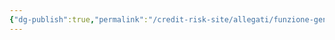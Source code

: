 ```yaml
---
{"dg-publish":true,"permalink":"/credit-risk-site/allegati/funzione-generatrice-delle-probabilita-2023-03-11-18-25-30-excalidraw/","tags":["excalidraw"]}
---
```

<style> .container {font-family: sans-serif; text-align: center;} .button-wrapper button {z-index: 1;height: 40px; width: 100px; margin: 10px;padding: 5px;} .excalidraw .App-menu_top .buttonList { display: flex;} .excalidraw-wrapper { height: 800px; margin: 50px; position: relative;} :root[dir="ltr"] .excalidraw .layer-ui__wrapper .zen-mode-transition.App-menu_bottom--transition-left {transform: none;} </style><script src="https://cdn.jsdelivr.net/npm/react@17/umd/react.production.min.js"></script><script src="https://cdn.jsdelivr.net/npm/react-dom@17/umd/react-dom.production.min.js"></script><script type="text/javascript" src="https://cdn.jsdelivr.net/npm/@excalidraw/excalidraw@0/dist/excalidraw.production.min.js"></script><div id="Funzione_generatrice_delle_probabilità_2023-03-11_1825.30.excalidraw.md"></div><script>(function(){const InitialData={"type":"excalidraw","version":2,"source":"https://excalidraw.com","elements":[{"id":"rVyBztU1XmMUusn4n40hR","type":"image","x":-240.91707611083984,"y":-57.874656677246094,"width":558,"height":63,"angle":0,"strokeColor":"transparent","backgroundColor":"transparent","fillStyle":"hachure","strokeWidth":1,"strokeStyle":"solid","roughness":1,"opacity":100,"groupIds":[],"roundness":null,"seed":1242075007,"version":17,"versionNonce":1425648369,"isDeleted":false,"boundElements":null,"updated":1678555532780,"link":null,"locked":false,"status":"pending","fileId":"06924580ce1a7010aac7383949a875622450eee1","scale":[1,1]},{"id":"D2C2mmk-jNEoRrUOpnEsw","type":"arrow","x":-91.29800560118554,"y":-4.268757608753589,"width":4.320639575646567,"height":68.62991116886928,"angle":0,"strokeColor":"#364fc7","backgroundColor":"transparent","fillStyle":"hachure","strokeWidth":1,"strokeStyle":"solid","roughness":1,"opacity":100,"groupIds":[],"roundness":{"type":2},"seed":1358919839,"version":135,"versionNonce":393792863,"isDeleted":false,"boundElements":[],"updated":1678555607253,"link":null,"locked":false,"points":[[0,0],[-4.320639575646567,68.62991116886928]],"lastCommittedPoint":[-41.626922607421875,72.29937744140625],"startBinding":null,"endBinding":null,"startArrowhead":null,"endArrowhead":"arrow"},{"id":"0dxh8kkO","type":"text","x":-177.9299545288086,"y":80.82080841064453,"width":118,"height":23,"angle":0,"strokeColor":"#364fc7","backgroundColor":"transparent","fillStyle":"hachure","strokeWidth":1,"strokeStyle":"solid","roughness":1,"opacity":100,"groupIds":["qxQbDZ2-tywsYZzcKJTRw"],"roundness":null,"seed":1459950367,"version":132,"versionNonce":1264821727,"isDeleted":false,"boundElements":[],"updated":1678555613266,"link":null,"locked":false,"text":"La PGF non è altro che \nil valore atteso di t","rawText":"La PGF non è altro che \nil valore atteso di t","fontSize":9.447273173572263,"fontFamily":1,"textAlign":"left","verticalAlign":"top","baseline":20,"containerId":null,"originalText":"La PGF non è altro che \nil valore atteso di t"},{"id":"PYLdxjCV","type":"text","x":-80.41095464077529,"y":92.72755747961267,"width":3,"height":5,"angle":0,"strokeColor":"#364fc7","backgroundColor":"transparent","fillStyle":"hachure","strokeWidth":1,"strokeStyle":"solid","roughness":1,"opacity":100,"groupIds":["qxQbDZ2-tywsYZzcKJTRw"],"roundness":null,"seed":441830737,"version":186,"versionNonce":1664249631,"isDeleted":false,"boundElements":null,"updated":1678555621600,"link":null,"locked":false,"text":"Y","rawText":"Y","fontSize":4.171336022840142,"fontFamily":1,"textAlign":"left","verticalAlign":"top","baseline":4,"containerId":null,"originalText":"Y"},{"id":"WISdu9e4vDBJf35BcmDO1","type":"arrow","x":25.271248820440746,"y":-19.79078411170795,"width":2.446327886084532,"height":84.39782649470911,"angle":0,"strokeColor":"#e67700","backgroundColor":"transparent","fillStyle":"hachure","strokeWidth":1,"strokeStyle":"solid","roughness":1,"opacity":100,"groupIds":[],"roundness":{"type":2},"seed":578106175,"version":49,"versionNonce":1241441855,"isDeleted":false,"boundElements":null,"updated":1678555634892,"link":null,"locked":false,"points":[[0,0],[2.446327886084532,84.39782649470911]],"lastCommittedPoint":[2.446327886084532,84.39782649470911],"startBinding":null,"endBinding":null,"startArrowhead":null,"endArrowhead":"arrow"},{"type":"text","version":189,"versionNonce":546833649,"isDeleted":false,"id":"c7rycwsj","fillStyle":"hachure","strokeWidth":1,"strokeStyle":"solid","roughness":1,"opacity":100,"angle":0,"x":-24.14651229754361,"y":84.15147534561225,"strokeColor":"#e67700","backgroundColor":"transparent","width":96,"height":23,"seed":1659225695,"groupIds":["ZYNV5FRxFbSDQiEXUKkQ4"],"roundness":null,"boundElements":null,"updated":1678555656174,"link":null,"locked":false,"fontSize":9.447273173572263,"fontFamily":1,"text":"So che Y = aX quindi\nsostituisco","rawText":"So che Y = aX quindi\nsostituisco","baseline":20,"textAlign":"left","verticalAlign":"top","containerId":null,"originalText":"So che Y = aX quindi\nsostituisco"},{"id":"uysgFb_0G4__Sln-yvlSl","type":"arrow","x":140.24804610825709,"y":4.672366966188065,"width":17.00166903646459,"height":64.21573643916605,"angle":0,"strokeColor":"#087f5b","backgroundColor":"transparent","fillStyle":"hachure","strokeWidth":1,"strokeStyle":"solid","roughness":1,"opacity":100,"groupIds":[],"roundness":{"type":2},"seed":369901265,"version":99,"versionNonce":1355116479,"isDeleted":false,"boundElements":[],"updated":1678555686921,"link":null,"locked":false,"points":[[0,0],[17.00166903646459,64.21573643916605]],"lastCommittedPoint":[7.950501738300204,64.21573643916605],"startBinding":null,"endBinding":{"elementId":"USt7kEx7","focus":-0.18380949783988756,"gap":13.060445015155267},"startArrowhead":null,"endArrowhead":"arrow"},{"type":"text","version":292,"versionNonce":1774883217,"isDeleted":false,"id":"USt7kEx7","fillStyle":"hachure","strokeWidth":1,"strokeStyle":"solid","roughness":1,"opacity":100,"angle":0,"x":112.32392297671083,"y":81.94854842050938,"strokeColor":"#087f5b","backgroundColor":"transparent","width":132,"height":35,"seed":1144969777,"groupIds":["j-zr_wL0EBz2dldA59kdp"],"roundness":null,"boundElements":[{"id":"uysgFb_0G4__Sln-yvlSl","type":"arrow"}],"updated":1678555692080,"link":null,"locked":false,"fontSize":9.447273173572263,"fontFamily":1,"text":"Posso entrare a nella\nparentesi.\nIl risultato non è altro che","rawText":"Posso entrare a nella\nparentesi.\nIl risultato non è altro che","baseline":32,"textAlign":"left","verticalAlign":"top","containerId":null,"originalText":"Posso entrare a nella\nparentesi.\nIl risultato non è altro che"},{"id":"KU1XRzV8IZ-1nqNVsv5xc","type":"arrow","x":252.16689520358318,"y":-2.6665655788858658,"width":11.957204158972445,"height":36.17087937316137,"angle":0,"strokeColor":"#c92a2a","backgroundColor":"transparent","fillStyle":"hachure","strokeWidth":1,"strokeStyle":"solid","roughness":1,"opacity":100,"groupIds":[],"roundness":{"type":2},"seed":2122594161,"version":114,"versionNonce":1325885087,"isDeleted":false,"boundElements":[],"updated":1678555771206,"link":null,"locked":false,"points":[[0,0],[11.957204158972445,36.17087937316137]],"lastCommittedPoint":[30.578919679927708,60.546244610039366],"startBinding":null,"endBinding":{"elementId":"Eg3uv63J","focus":0.0729590330460481,"gap":5.903763011169303},"startArrowhead":null,"endArrowhead":"arrow"},{"type":"text","version":420,"versionNonce":803180159,"isDeleted":false,"id":"Eg3uv63J","fillStyle":"hachure","strokeWidth":1,"strokeStyle":"solid","roughness":1,"opacity":100,"angle":0,"x":201.15991869981303,"y":39.40807680544481,"strokeColor":"#c92a2a","backgroundColor":"transparent","width":131,"height":35,"seed":1101111999,"groupIds":["A1mAsGb7IZrgwsC_qzGBx","MIyN74sHiyu6v72M-w0b1"],"roundness":null,"boundElements":[{"id":"KU1XRzV8IZ-1nqNVsv5xc","type":"arrow"}],"updated":1678555770916,"link":null,"locked":false,"fontSize":9.447273173572263,"fontFamily":1,"text":"Il risultato non è altro che\nla PGF di X con argomento\nt","rawText":"Il risultato non è altro che\nla PGF di X con argomento\nt","baseline":32,"textAlign":"left","verticalAlign":"top","containerId":null,"originalText":"Il risultato non è altro che\nla PGF di X con argomento\nt"},{"id":"PEJqk5Rm","type":"text","x":206.40254889022106,"y":63.06396198396945,"width":3.400447173976167,"height":5.667411956626949,"angle":0,"strokeColor":"#c92a2a","backgroundColor":"transparent","fillStyle":"hachure","strokeWidth":1,"strokeStyle":"solid","roughness":1,"opacity":100,"groupIds":["MIyN74sHiyu6v72M-w0b1"],"roundness":null,"seed":191195345,"version":150,"versionNonce":2139928113,"isDeleted":false,"boundElements":null,"updated":1678555767816,"link":null,"locked":false,"text":"a","rawText":"a","fontSize":4.53392956530156,"fontFamily":1,"textAlign":"left","verticalAlign":"top","baseline":4.667411956626949,"containerId":null,"originalText":"a"}],"appState":{"theme":"light","viewBackgroundColor":"#ffffff","currentItemStrokeColor":"#c92a2a","currentItemBackgroundColor":"transparent","currentItemFillStyle":"hachure","currentItemStrokeWidth":1,"currentItemStrokeStyle":"solid","currentItemRoughness":1,"currentItemOpacity":100,"currentItemFontFamily":1,"currentItemFontSize":20,"currentItemTextAlign":"left","currentItemStartArrowhead":null,"currentItemEndArrowhead":"arrow","scrollX":452.7014280883152,"scrollY":222.4843618006219,"zoom":{"value":1.2283782785807433},"currentItemRoundness":"round","gridSize":null,"colorPalette":{}},"files":{}};InitialData.scrollToContent=true;App=()=>{const e=React.useRef(null),t=React.useRef(null),[n,i]=React.useState({width:void 0,height:void 0});return React.useEffect(()=>{i({width:t.current.getBoundingClientRect().width,height:t.current.getBoundingClientRect().height});const e=()=>{i({width:t.current.getBoundingClientRect().width,height:t.current.getBoundingClientRect().height})};return window.addEventListener("resize",e),()=>window.removeEventListener("resize",e)},[t]),React.createElement(React.Fragment,null,React.createElement("div",{className:"excalidraw-wrapper",ref:t},React.createElement(ExcalidrawLib.Excalidraw,{ref:e,width:n.width,height:n.height,initialData:InitialData,viewModeEnabled:!0,zenModeEnabled:!0,gridModeEnabled:!1})))},excalidrawWrapper=document.getElementById("Funzione_generatrice_delle_probabilità_2023-03-11_1825.30.excalidraw.md");ReactDOM.render(React.createElement(App),excalidrawWrapper);})();</script>